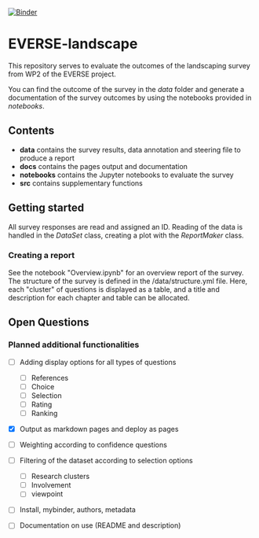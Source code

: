 [![Binder](https://mybinder.org/badge_logo.svg)](https://mybinder.org/v2/gh/YouSchnabel/EVERSE-landscape/HEAD)

# EVERSE-landscape

This repository serves to evaluate the outcomes of the landscaping survey from WP2 of the EVERSE project.

You can find the outcome of the survey in the *data* folder and generate a documentation of the survey outcomes by using the notebooks provided in *notebooks*.

## Contents
* **data** contains the survey results, data annotation and steering file to produce a report
* **docs** contains the pages output and documentation
* **notebooks** contains the Jupyter notebooks to evaluate the survey
* **src** contains supplementary functions

## Getting started

All survey responses are read and assigned an ID. Reading of the data is handled in the *DataSet* class, creating a plot with the *ReportMaker* class.

### Creating a report

See the notebook "Overview.ipynb" for an overview report of the survey. The structure of the survey is defined in the /data/structure.yml file. Here, each "cluster" of questions is displayed as a table, and a title and description for each chapter and table can be allocated.

## Open Questions

### Planned additional functionalities

- [ ] Adding display options for all types of questions
    - [ ] References
    - [ ] Choice
    - [ ] Selection
    - [ ] Rating
    - [ ] Ranking
- [x] Output as markdown pages and deploy as pages
- [ ] Weighting according to confidence questions
- [ ] Filtering of the dataset according to selection options
    - [ ] Research clusters
    - [ ] Involvement
    - [ ] viewpoint
- [ ] Install, mybinder, authors, metadata
- [ ] Documentation on use (README and description)

